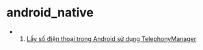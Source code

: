 # android_native
- 1. [Lấy số điện thoại trong Android sử dụng TelephonyManager](https://openplanning.net/12697/lay-so-dien-thoai-trong-android-su-dung-telephonymanager)
